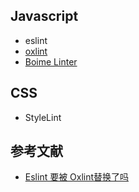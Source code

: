 ## Javascript

- eslint
- [oxlint](https://oxc-project.github.io/docs/guide/usage/linter.html)
- [Boime Linter](https://biomejs.dev/linter/)

## CSS

- StyleLint

## 参考文献

- [Eslint 要被 Oxlint替换了吗](https://juejin.cn/post/7312724111399157823)
